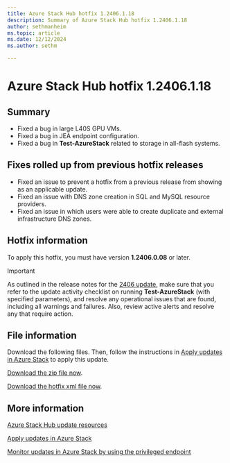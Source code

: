 ```yaml
---
title: Azure Stack Hub hotfix 1.2406.1.18
description: Summary of Azure Stack Hub hotfix 1.2406.1.18
author: sethmanheim
ms.topic: article
ms.date: 12/12/2024
ms.author: sethm

---
```


# Azure Stack Hub hotfix 1.2406.1.18

## Summary

- Fixed a bug in large L40S GPU VMs.
- Fixed a bug in JEA endpoint configuration.
- Fixed a bug in **Test-AzureStack** related to storage in all-flash systems.

## Fixes rolled up from previous hotfix releases

- Fixed an issue to prevent a hotfix from a previous release from showing as an applicable update.
- Fixed an issue with DNS zone creation in SQL and MySQL resource providers.
- Fixed an issue in which users were able to create duplicate and external infrastructure DNS zones.

## Hotfix information

To apply this hotfix, you must have version **1.2406.0.08** or later.

> [!IMPORTANT]
> As outlined in the release notes for the [2406 update](release-notes.md?view=azs-2406&preserve-view=true), make sure that you refer to the update activity checklist on running **Test-AzureStack** (with specified parameters), and resolve any operational issues that are found, including all warnings and failures. Also, review active alerts and resolve any that require action.

## File information

Download the following files. Then, follow the instructions in [Apply updates in Azure Stack](azure-stack-apply-updates.md) to apply this update.

[Download the zip file now](https://azurestackhub.azureedge.net/PR/download/MAS_ProdHotfix_1.2406.1.18/HotFix/AzS_Update_1.2406.1.18.zip).

[Download the hotfix xml file now](https://azurestackhub.azureedge.net/PR/download/MAS_ProdHotfix_1.2406.1.18/HotFix/metadata.xml).

## More information

[Azure Stack Hub update resources](azure-stack-updates.md)

[Apply updates in Azure Stack](azure-stack-apply-updates.md)

[Monitor updates in Azure Stack by using the privileged endpoint](azure-stack-monitor-update.md)
